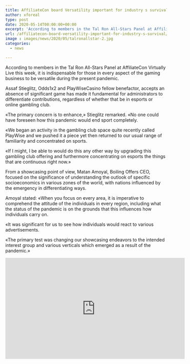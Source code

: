 ```yaml
---
title: AffiliateCon board Versatility important for industry s survival
author: xforeal 
type: post
date: 2020-05-14T00:00:00+00:00
excerpt: 'According to members in the Tal Ron All-Stars Panel at AffiliateCon Virtually Live this week, it is fundamental for those in every aspect of the gaming business to be versatile during the current pandemic '
url: /affiliatecon-board-versatility-important-for-industry-s-survival/
image : images/news/2020/05/talronallstar-2.jpg
categories:
  - news

---
```

According to members in the Tal Ron All-Stars Panel at AffiliateCon Virtually Live this week, it is indispensable for those in every aspect of the gaming business to be versatile during the present pandemic. 

Assaf Stieglitz, Odds1x2 and PlayWiseCasino fellow benefactor, accepts an absence of significant game has made it fundamental for administrators to differentiate contributions, regardless of whether that be in esports or online gambling club. 

&#171;The primary concern is to enhance,&#187; Stieglitz remarked. &#171;No one could have foreseen how this pandemic would end sport completely. 

&#171;We began an activity in the gambling club space quite recently called PlayWise and we pushed it a piece yet then returned to our usual range of familiarity and concentrated on sports. 

&#171;If I might, I be able to would do this any other way by upgrading this gambling club offering and furthermore concentrating on esports the things that are continuous right now.&#187; 

From a showcasing point of view, Matan Amoyal, Boiling Offers CEO, focused on the significance of understanding the outlook of specific socioeconomics in various zones of the world, with nations influenced by the emergency in differentiating ways. 

Amoyal stated: &#171;When you focus on every area, it is imperative to comprehend the attitude of the individuals in every region, including what the status of the pandemic is on the grounds that this influences how individuals carry on. 

&#171;It was significant for us to see how individuals would react to various advertisements. 

&#171;The primary test was changing our showcasing endeavors to the intended interest group and various verticals which emerged as a result of the pandemic.&#187; 

<iframe loading="lazy" allowfullscreen="allowfullscreen" frameborder="0" height="315" src="https://www.youtube.com/embed/wFUujAzqQ_I?start=11509" width="560" />